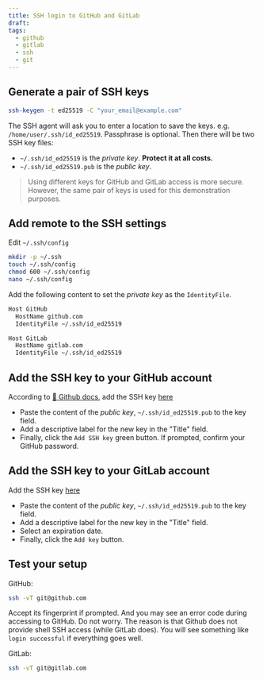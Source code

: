 ```yaml
---
title: SSH login to GitHub and GitLab
draft: 
tags:
  - github
  - gitlab
  - ssh
  - git
---
```

## Generate a pair of SSH keys

```sh
ssh-keygen -t ed25519 -C "your_email@example.com"
```

The SSH agent will ask you to enter a location to save the keys. e.g. `/home/user/.ssh/id_ed25519`. Passphrase is optional.
Then there will be two SSH key files:

- `~/.ssh/id_ed25519` is the *private key*. **Protect it at all costs.**
- `~/.ssh/id_ed25519.pub` is the *public key*.

> Using different keys for GitHub and GitLab access is more secure. However, the same pair of keys is used for this demonstration purposes.

## Add remote to the SSH settings

Edit `~/.ssh/config`

```sh
mkdir -p ~/.ssh
touch ~/.ssh/config
chmod 600 ~/.ssh/config
nano ~/.ssh/config
```

Add the following content to set the *private key* as the `IdentityFile`.

```sh title=~/.ssh/config
Host GitHub
  HostName github.com
  IdentityFile ~/.ssh/id_ed25519

Host GitLab
  HostName gitlab.com
  IdentityFile ~/.ssh/id_ed25519
```

## Add the SSH key to your GitHub account

According to [📖 Github docs](https://docs.github.com/en/github/authenticating-to-github/adding-a-new-ssh-key-to-your-github-account), add the SSH key [here](https://github.com/settings/keys)

- Paste the content of the *public key*, `~/.ssh/id_ed25519.pub` to the key field.
- Add a descriptive label for the new key in the "Title" field.
- Finally, click the `Add SSH key` green button. If prompted, confirm your GitHub password.

## Add the SSH key to your GitLab account

Add the SSH key [here](https://gitlab.com/-/profile/keys)

- Paste the content of the *public key*, `~/.ssh/id_ed25519.pub` to the key field.
- Add a descriptive label for the new key in the "Title" field.
- Select an expiration date.
- Finally, click the `Add key` button.

## Test your setup

GitHub:

```sh
ssh -vT git@github.com
```

Accept its fingerprint if prompted. And you may see an error code during accessing to GitHub. Do not worry. The reason is that Github does not provide shell SSH access (while GitLab does). You will see something like `login successful` if everything goes well.

GitLab:

```sh
ssh -vT git@gitlab.com
```
